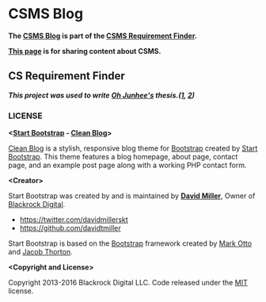 # CSMS Blog

<b>The [CSMS Blog](https://oh-junhee0123.github.io/CSMS.github.io/) is part of the [CSMS Requirement Finder](https://oh-junhee0123.github.io/CS-Requirement-Finder.github.io/).</b>

<b>[This page](https://oh-junhee0123.github.io/CSMS.github.io/) is for sharing content about CSMS.</b>

## CS Requirement Finder

<i><b>This project was used to write [Oh Junhee's](https://github.com/Oh-Junhee0123) thesis.([1](https://lib.dankook.ac.kr/dcollection/public_resource/pdf/000000199819_20240402190454.pdf), [2](http://journal.kits.or.kr/journal/article.php?code=88240&vol=22&no=6&start_page=299&end_page=312))</b></i>

### LICENSE

<b>&lt;[Start Bootstrap](http://startbootstrap.com/) - [Clean Blog](http://startbootstrap.com/template-overviews/clean-blog/)&gt;</b>

[Clean Blog](http://startbootstrap.com/template-overviews/clean-blog/) is a stylish, responsive blog theme for [Bootstrap](http://getbootstrap.com/) created by [Start Bootstrap](http://startbootstrap.com/). This theme features a blog homepage, about page, contact page, and an example post page along with a working PHP contact form.

<b>&lt;Creator&gt;</b>

Start Bootstrap was created by and is maintained by **[David Miller](http://davidmiller.io/)**, Owner of [Blackrock Digital](http://blackrockdigital.io/).

* https://twitter.com/davidmillerskt
* https://github.com/davidtmiller

Start Bootstrap is based on the [Bootstrap](http://getbootstrap.com/) framework created by [Mark Otto](https://twitter.com/mdo) and [Jacob Thorton](https://twitter.com/fat).

<b>&lt;Copyright and License&gt;</b>

Copyright 2013-2016 Blackrock Digital LLC. Code released under the [MIT](https://github.com/BlackrockDigital/startbootstrap-clean-blog/blob/gh-pages/LICENSE) license.
